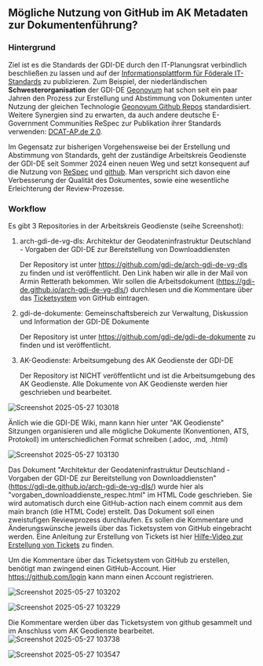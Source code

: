 ## Mögliche Nutzung von GitHub im AK Metadaten zur Dokumentenführung?

### Hintergrund

Ziel ist es die Standards der GDI-DE durch den IT-Planungsrat verbindlich beschließen zu lassen und auf der [Informationsplattform für Föderale IT-Standards](https://docs.fitko.de/fit-standards/) zu publizieren. 
Zum Beispiel, der niederländischen **Schwesterorganisation** der GDI-DE [Geonovum](https://www.geonovum.nl/) hat schon seit ein paar Jahren den Prozess zur Erstellung und Abstimmung von Dokumenten unter Nutzung der gleichen Technologie [Geonovum Github Repos](https://github.com/geonovum) standardisiert.
Weitere Synergien sind zu erwarten, da auch andere deutsche E-Government Communities ReSpec zur Publikation ihrer Standards verwenden:
[DCAT-AP.de 2.0](https://www.dcat-ap.de/def/dcatde/2.0/spec/).

Im Gegensatz zur bisherigen Vorgehensweise bei der Erstellung und Abstimmung von Standards, geht der zuständige Arbeitskreis Geodienste der GDI-DE seit Sommer 2024 einen neuen Weg und setzt konsequent auf die Nutzung von [ReSpec](https://respec.org/docs/) und [github](https://github.com/). 
Man verspricht sich davon eine Verbesserung der Qualität des Dokumentes, sowie eine wesentliche Erleichterung der Review-Prozesse.


### Workflow
Es gibt 3 Repositories in der Arbeitskreis Geodienste (seihe Screenshot):
1. arch-gdi-de-vg-dls: Architektur der Geodateninfrastruktur Deutschland - Vorgaben der GDI-DE zur Bereitstellung von Downloaddiensten

   Der Repository ist unter https://github.com/gdi-de/arch-gdi-de-vg-dls zu finden und ist veröffentlicht.
   Den Link haben wir alle in der Mail von Armin Retterath bekommen. Wir sollen die Arbeitsdokument (https://gdi-de.github.io/arch-gdi-de-vg-dls/) durchlesen und die Kommentare über das [Ticketsystem](https://github.com/gdi-de/arch-gdi-de-vg-dls/issues) von GitHub eintragen.

2. gdi-de-dokumente: Gemeinschaftsbereich zur Verwaltung, Diskussion und Information der GDI-DE Dokumente

   Der Repository ist unter https://github.com/gdi-de/gdi-de-dokumente zu finden und ist veröffentlicht.

3. AK-Geodienste: Arbeitsumgebung des AK Geodienste der GDI-DE

   Der Repository ist NICHT veröffentlicht und ist die Arbeitsumgebung des AK Geodienste.
   Alle Dokumente von AK Geodienste werden hier geschrieben und bearbeitet.

![Screenshot 2025-05-27 103018](https://github.com/user-attachments/assets/17fd9fad-7a83-402f-92eb-9e2d855a2fc6)



Änlich wie die GDI-DE Wiki, mann kann hier unter "AK Geodienste" Sitzungen organisieren und alle mögliche Dokumente (Konventionen, ATS, Protokoll) im unterschiedlichen Format schreiben (.adoc, .md, .html)

![Screenshot 2025-05-27 103130](https://github.com/user-attachments/assets/faf200ca-4ba8-40da-bc7b-acbda8d4469d)



Das Dokument "Architektur der Geodateninfrastruktur Deutschland - Vorgaben der GDI-DE zur Bereitstellung von Downloaddiensten" (https://gdi-de.github.io/arch-gdi-de-vg-dls/) wurde hier als "vorgaben_downloaddienste_respec.html" im HTML Code geschrieben. Sie wird automatisch durch eine GitHub-action nach einem commit aus dem main branch (die HTML Code) erstellt.
Das Dokument soll einen zweistufigen Reviewprozess durchlaufen. Es sollen die Kommentare und Änderungswünsche jeweils über das Ticketsystem von GitHub eingebracht werden. Eine Anleitung zur Erstellung von Tickets ist hier [Hilfe-Video zur Erstellung von Tickets](https://gdi-de.github.io/arch-gdi-de-vg-dls/media/create_ticket.mp4) zu finden.

Um die Kommentare über das Ticketsystem von GitHub zu erstellen, benötigt man zwingend einen GitHub-Account.
Hier https://github.com/login kann mann einen Account registrieren.

![Screenshot 2025-05-27 103202](https://github.com/user-attachments/assets/9144e6e8-f08a-426f-9020-46ea5836fc10)

![Screenshot 2025-05-27 103229](https://github.com/user-attachments/assets/ae726865-7df5-4073-9d66-a3e20803e639)



Die Kommentare werden über das Ticketsystem von github gesammelt und im Anschluss vom AK Geodienste bearbeitet. 
![Screenshot 2025-05-27 103738](https://github.com/user-attachments/assets/076e7760-418b-42d2-927c-174e123cf02d)

![Screenshot 2025-05-27 103547](https://github.com/user-attachments/assets/6053b528-d222-4200-ba56-c6595f56f710)









